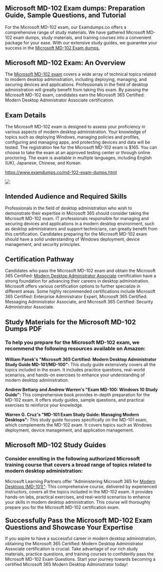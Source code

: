 <h1 class="MsoNormal"><strong style="mso-bidi-font-weight: normal;"><span style="font-size: 16.0pt; line-height: 107%;">Microsoft MD-102 Exam dumps: Preparation Guide, Sample Questions, and Tutorial</span></strong></h1><p class="MsoNormal">For the Microsoft MD-102 exam, our Examdumps.co offers a comprehensive range of study materials. We have gathered Microsoft MD-102 exam dumps, study materials, and training courses into a convenient package for your ease. With our extensive study guides, we guarantee your success in the <a href="https://www.examdumps.co/ccna-collaboration-exam-dumps.html">Microsoft MD-102 Exam dumps.</a></p><h2 class="MsoNormal"><strong style="mso-bidi-font-weight: normal;"><span style="font-size: 16.0pt; line-height: 107%;">Microsoft MD-102 Exam: An Overview</span></strong></h2><p class="MsoNormal">The <a href="https://www.examdumps.co/md-102-exam-dumps.html">Microsoft MD-102 exam</a> covers a wide array of technical topics related to modern desktop administration, including deploying, managing, and securing devices and applications. Professionals in the field of desktop administration will greatly benefit from taking this exam. By passing the Microsoft MD-102 exam, candidates earn the Microsoft 365 Certified: Modern Desktop Administrator Associate certification.</p><h2 class="MsoNormal"><strong style="mso-bidi-font-weight: normal;"><span style="font-size: 16.0pt; line-height: 107%;">Exam Details</span></strong></h2><p class="MsoNormal">The Microsoft MD-102 exam is designed to assess your proficiency in various aspects of modern desktop administration. Your knowledge of topics such as deploying Windows, managing policies and profiles, configuring and managing apps, and protecting devices and data will be tested. The registration fee for the Microsoft MD-102 exam is $165. You can choose to take the exam at an approved testing center or through online proctoring. The exam is available in multiple languages, including English (UK), Japanese, Chinese, and Korean.</p><p class="MsoNormal"><a href="https://www.examdumps.co/md-102-exam-dumps.html">https://www.examdumps.co/md-102-exam-dumps.html</a></p><p class="MsoNormal"><img src="https://www.examdumps.co//images/banners/big-sale-20-percent-discount-offer-examdumps.jpg"></p><h2 class="MsoNormal"><strong style="mso-bidi-font-weight: normal;"><span style="font-size: 16.0pt; line-height: 107%;">Intended Audience and Required Skills</span></strong></h2><p class="MsoNormal">Professionals in the field of desktop administration who wish to demonstrate their expertise in Microsoft 365 should consider taking the Microsoft MD-102 exam. IT professionals responsible for managing and securing devices and applications in a modern desktop environment, such as desktop administrators and support technicians, can greatly benefit from this certification. Candidates preparing for the Microsoft MD-102 exam should have a solid understanding of Windows deployment, device management, and security principles.</p><h2 class="MsoNormal"><strong style="mso-bidi-font-weight: normal;"><span style="font-size: 16.0pt; line-height: 107%;">Certification Pathway</span></strong></h2><p class="MsoNormal">Candidates who pass the Microsoft MD-102 exam and obtain the Microsoft 365 Certified: <a href="https://www.examdumps.co/microsoft-exam-dumps.html">Modern Desktop Administrator Associate</a> certification have a strong foundation for advancing their careers in desktop administration. Microsoft offers various certification options to further specialize in different areas. Some highly recommended certifications include Microsoft 365 Certified: Enterprise Administrator Expert, Microosft 365 Certified: Messaging Administrator Associate, and Microsoft 365 Certified: Security Administrator Associate.</p><h2 class="MsoNormal"><strong style="mso-bidi-font-weight: normal;"><span style="font-size: 16.0pt; line-height: 107%;">Study Materials for the Microsoft MD-102 Dumps PDF</span></strong></h2><h3 class="MsoNormal"><strong style="mso-bidi-font-weight: normal;">To help you prepare for the Microsoft MD-102 exam, we recommend the following resources available on Amazon:</strong></h3><p class="MsoNormal"><strong style="mso-bidi-font-weight: normal;">William Panek's "Microsoft 365 Certified: Modern Desktop Administrator Study Guide MD-101/MD-100":</strong> This study guide extensively covers all the topics included in the exam. It includes practice questions, real-world scenarios, and hands-on exercises to enhance your understanding of modern desktop administration.</p><p class="MsoNormal"><strong style="mso-bidi-font-weight: normal;">Andrew Bettany and Andrew Warren's "Exam MD-100: Windows 10 Study Guide":</strong> This comprehensive book provides in-depth preparation for the MD-102 exam. It offers study guides, sample questions, and practical exercises to reinforce your knowledge.</p><p class="MsoNormal"><strong style="mso-bidi-font-weight: normal;">Warren G. Cruz's "MD-101 Exam Study Guide: Managing Modern Desktops":</strong> This study guide focuses specifically on the MD-101 exam, which complements the MD-102 exam. It covers topics such as Windows deployment, device management, and application management.</p><h2 class="MsoNormal"><strong style="mso-bidi-font-weight: normal;"><span style="font-size: 16.0pt; line-height: 107%;">Microsoft MD-102 Study Guides</span></strong></h2><h3 class="MsoNormal"><strong style="mso-bidi-font-weight: normal;">Consider enrolling in the following authorized Microsoft training course that covers a broad range of topics related to modern desktop administration:</strong></h3><p class="MsoNormal">Microsoft Learning Partners offer "Administering Microsoft 365 for <a href="https://www.examdumps.co/md-102-exam-dumps.html">Modern Desktops (MD-101)"</a>: This comprehensive course, delivered by experienced instructors, covers all the topics included in the MD-102 exam. It provides hands-on labs, practical exercises, and real-world scenarios to enhance your skills in modern desktop administration. This course will thoroughly prepare you for the Microsoft MD-102 certification exam.</p><h3 class="MsoNormal"><strong style="mso-bidi-font-weight: normal;"><span style="font-size: 16.0pt; line-height: 107%;">Successfully Pass the Microsoft MD-102 Exam Questions and Showcase Your Expertise</span></strong></h3><p class="MsoNormal">If you aspire to have a successful career in modern desktop administration, obtaining the Microsoft 365 Certified: Modern Desktop Administrator Associate certification is crucial. Take advantage of our rich study materials, practice questions, and training courses to confidently pass the Microsoft MD-102 Exam Questions. Start your journey towards becoming a certified Microsoft 365 Modern Desktop Administrator today!</p>
